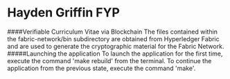 # Hayden Griffin FYP
####Verifiable Curriculum Vitae via Blockchain
The files contained within the fabric-network/bin subdirectory are obtained from Hyperledger Fabric and are used to generate the cryptographic material for the Fabric Network.
#####Launching the application
To launch the application for the first time, execute the command 'make rebuild' from the terminal. To continue the application from the previous state, execute the command 'make'.